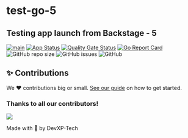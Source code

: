 # test-go-5
## Testing app launch from Backstage - 5


[![main](https://github.com/analect-io/test-go-5/actions/workflows/main.yml/badge.svg)](https://github.com/analect-io/test-go-5/actions/workflows/main.yml)
[![App Status](https://argocd.analect.com/api/badge?name=dev-test-go-5&revision=true)](https://argocd.analect.com/applications/dev-test-go-5)
[![Quality Gate Status](https://sonar.analect.com/api/project_badges/measure?project=test-go-5&metric=alert_status&token=b14766ec092e3b15374e9205ab6fa63ce4e6ca0e)](https://sonar.analect.com/dashboard?id=test-go-5)
[![Go Report Card](https://goreportcard.com/badge/github.com/analect-io/test-go-5)](https://goreportcard.com/report/github.com/analect-io/test-go-5)
![GitHub repo size](https://img.shields.io/github/repo-size/analect-io/test-go-5)
![GitHub issues](https://img.shields.io/github/issues/analect-io/test-go-5)
![GitHub](https://img.shields.io/github/license/analect-io/test-go-5)


## ✨ Contributions

We ❤️ contributions big or small. [See our guide](contributing.md) on how to get started.

### Thanks to all our contributors!

<a href="https://github.com/analect-io/test-go-5/graphs/contributors">
  <img src="https://contrib.rocks/image?repo=analect-io/test-go-5" />
</a>

Made with 💜 by DevXP-Tech
